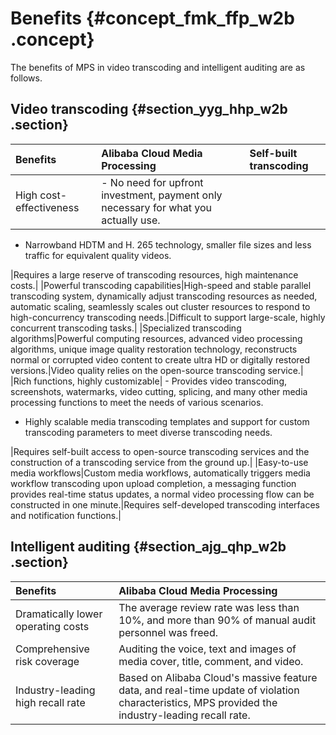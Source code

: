 # Benefits {#concept_fmk_ffp_w2b .concept}

The benefits of MPS in video transcoding and intelligent auditing are as follows.

## Video transcoding {#section_yyg_hhp_w2b .section}

|Benefits|Alibaba Cloud Media Processing|Self-built transcoding|
|:-------|:-----------------------------|:---------------------|
|High cost-effectiveness| -   No need for upfront investment, payment only necessary for what you actually use.
-   Narrowband HDTM and H. 265 technology, smaller file sizes and less traffic for equivalent quality videos.

 |Requires a large reserve of transcoding resources, high maintenance costs.|
|Powerful transcoding capabilities|High-speed and stable parallel transcoding system, dynamically adjust transcoding resources as needed, automatic scaling, seamlessly scales out cluster resources to respond to high-concurrency transcoding needs.|Difficult to support large-scale, highly concurrent transcoding tasks.|
|Specialized transcoding algorithms|Powerful computing resources, advanced video processing algorithms, unique image quality restoration technology, reconstructs normal or corrupted video content to create ultra HD or digitally restored versions.|Video quality relies on the open-source transcoding service.|
|Rich functions, highly customizable| -   Provides video transcoding, screenshots, watermarks, video cutting, splicing, and many other media processing functions to meet the needs of various scenarios.
-   Highly scalable media transcoding templates and support for custom transcoding parameters to meet diverse transcoding needs.

 |Requires self-built access to open-source transcoding services and the construction of a transcoding service from the ground up.|
|Easy-to-use media workflows|Custom media workflows, automatically triggers media workflow transcoding upon upload completion, a messaging function provides real-time status updates, a normal video processing flow can be constructed in one minute.|Requires self-developed transcoding interfaces and notification functions.|

## Intelligent auditing {#section_ajg_qhp_w2b .section}

|Benefits|Alibaba Cloud Media Processing|
|:-------|:-----------------------------|
|Dramatically lower operating costs|The average review rate was less than 10%, and more than 90% of manual audit personnel was freed.|
|Comprehensive risk coverage|Auditing the voice, text and images of media cover, title, comment, and video.|
|Industry-leading high recall rate|Based on Alibaba Cloud's massive feature data, and real-time update of violation characteristics, MPS provided the industry-leading recall rate.|

